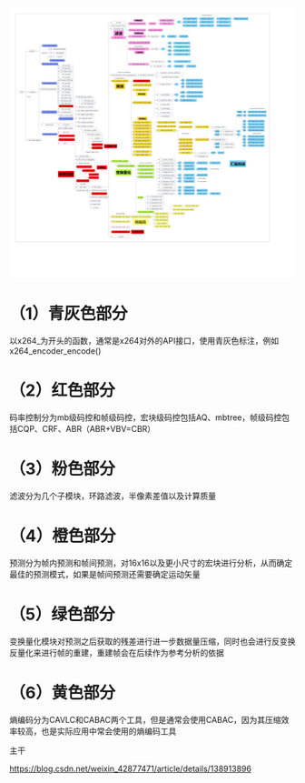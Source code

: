 ![X264](../videocodeciamges/X264.png)

[原图]: ../videocodeciamges/X264.png



# （1）青灰色部分

以x264_为开头的函数，通常是x264对外的API接口，使用青灰色标注，例如x264_encoder_encode()

# （2）红色部分

码率控制分为mb级码控和帧级码控，宏块级码控包括AQ、mbtree，帧级码控包括CQP、CRF、ABR（ABR+VBV=CBR）

# （3）粉色部分

滤波分为几个子模块，环路滤波，半像素差值以及计算质量

# （4）橙色部分

预测分为帧内预测和帧间预测，对16x16以及更小尺寸的宏块进行分析，从而确定最佳的预测模式，如果是帧间预测还需要确定运动矢量

# （5）绿色部分

变换量化模块对预测之后获取的残差进行进一步数据量压缩，同时也会进行反变换反量化来进行帧的重建，重建帧会在后续作为参考分析的依据

# （6）黄色部分

熵编码分为CAVLC和CABAC两个工具，但是通常会使用CABAC，因为其压缩效率较高，也是实际应用中常会使用的熵编码工具





主干





https://blog.csdn.net/weixin_42877471/article/details/138913896



